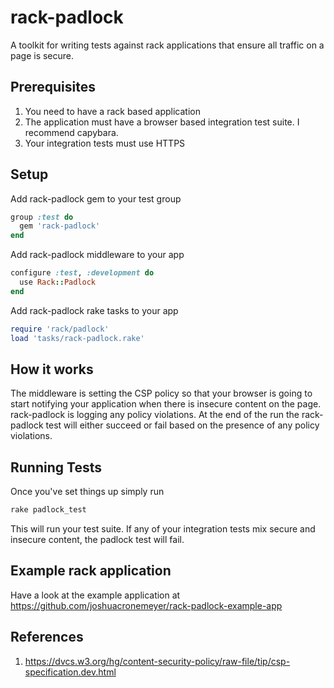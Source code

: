 # rack-padlock

A toolkit for writing tests against rack applications that ensure all traffic on a page is secure.

## Prerequisites

1. You need to have a rack based application
2. The application must have a browser based integration test suite.  I recommend capybara.
3. Your integration tests must use HTTPS

## Setup

Add rack-padlock gem to your test group

```ruby
group :test do
  gem 'rack-padlock'
end
```

Add rack-padlock middleware to your app

```ruby
configure :test, :development do
  use Rack::Padlock
end
```

Add rack-padlock rake tasks to your app

```ruby
require 'rack/padlock'
load 'tasks/rack-padlock.rake'
```

## How it works

The middleware is setting the CSP policy so that your browser is going to start notifying your application when there is insecure content on the page.  rack-padlock is logging any policy violations.  At the end of the run the rack-padlock test will either succeed or fail based on the presence of any policy violations.

## Running Tests

Once you've set things up simply run

```bash
rake padlock_test
```

This will run your test suite.  If any of your integration tests mix secure and insecure content, the padlock test will fail.

## Example rack application

Have a look at the example application at https://github.com/joshuacronemeyer/rack-padlock-example-app

## References

1. https://dvcs.w3.org/hg/content-security-policy/raw-file/tip/csp-specification.dev.html